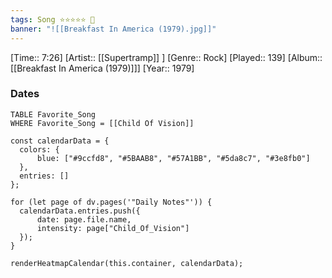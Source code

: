 ```yaml
---
tags: Song ⭐⭐⭐⭐⭐ 💛
banner: "![[Breakfast In America (1979).jpg]]"
---
```

[Time:: 7:26]
[Artist:: [[Supertramp]] ]
[Genre:: Rock]
[Played:: 139]
[Album:: [[Breakfast In America (1979)]]]
[Year:: 1979]
### Dates
````dataview
TABLE Favorite_Song
WHERE Favorite_Song = [[Child Of Vision]]
````

  ```dataviewjs
const calendarData = { 
	colors: { 
		blue: ["#9ccfd8", "#5BAAB8", "#57A1BB", "#5da8c7", "#3e8fb0"] 
	}, 
	entries: [] 
}; 

for (let page of dv.pages('"Daily Notes"')) { 
	calendarData.entries.push({ 
		date: page.file.name, 
		intensity: page["Child_Of_Vision"]
	}); 
} 

renderHeatmapCalendar(this.container, calendarData);
```
